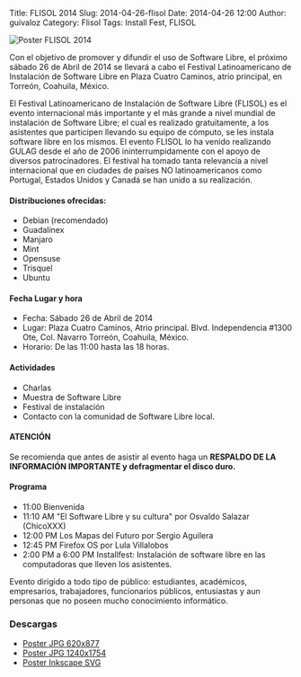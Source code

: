 Title: FLISOL 2014
Slug: 2014-04-26-flisol
Date: 2014-04-26 12:00
Author: guivaloz
Category: Flisol
Tags: Install Fest, FLISOL


<img class="img-fluid" src="{attach}2014-04-26-flisol/Flisol2014-620x877.jpg" alt="Poster FLISOL 2014">

Con el objetivo de promover y difundir el uso de Software Libre, el próximo sábado 26 de Abril de 2014 se llevará a cabo el Festival Latinoamericano de Instalación de Software Libre en Plaza Cuatro Caminos, atrio principal, en Torreón, Coahuila, México.

El Festival Latinoamericano de Instalación de Software Libre (FLISOL) es el evento internacional más importante y el más grande a nivel mundial de instalación de Software Libre; el cual es realizado gratuitamente, a los asistentes que participen llevando su equipo de cómputo, se les instala software libre en los mismos. El evento FLISOL lo ha venido realizando GULAG desde el año de 2006 ininterrumpidamente con el apoyo de diversos patrocinadores. El festival ha tomado tanta relevancia a nivel internacional que en ciudades de países NO latinoamericanos como Portugal, Estados Unidos y Canadá se han unido a su realización.

#### Distribuciones ofrecidas:

+ Debian (recomendado)
+ Guadalinex
+ Manjaro
+ Mint
+ Opensuse
+ Trisquel
+ Ubuntu

#### Fecha Lugar y hora

+ Fecha: Sábado 26 de Abril de 2014
+ Lugar: Plaza Cuatro Caminos, Atrio principal. Blvd. Independencia #1300 Ote, Col. Navarro Torreón, Coahuila, México.
+ Horario: De las 11:00 hasta las 18 horas.

#### Actividades

+ Charlas
+ Muestra de Software Libre
+ Festival de instalación
+ Contacto con la comunidad de Software Libre local.

#### ATENCIÓN

Se recomienda que antes de asistir al evento haga un **RESPALDO DE LA INFORMACIÓN IMPORTANTE y defragmentar el disco duro.**

#### Programa

+ 11:00 Bienvenida
+ 11:10 AM "El Software Libre y su cultura" por Osvaldo Salazar (ChicoXXX)
+ 12:00 PM Los Mapas del Futuro por Sergio Aguilera
+ 12:45 PM Firefox OS por Lula Villalobos
+ 2:00 PM a 6:00 PM Installfest: Instalación de software libre en las computadoras que lleven los asistentes.

Evento dirigido a todo tipo de público: estudiantes, académicos, empresarios, trabajadores, funcionarios públicos, entusiastas y aun personas que no poseen mucho conocimiento informático.

### Descargas

* [Poster JPG 620x877]({attach}2014-04-26-flisol/Flisol2014-620x877.jpg)
* [Poster JPG 1240x1754]({attach}2014-04-26-flisol/Flisol2014-1240x1754.jpg)
* [Poster Inkscape SVG]({attach}2014-04-26-flisol/Flisol2014.svg)
